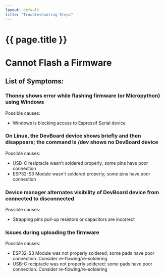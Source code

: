 ```yaml
---
layout: default
title: "Troubleshooting Steps"
---
```


{{ page.title }}
================

# Cannot Flash a Firmware

## List of Symptoms:

### Thonny shows error while flashing firmware (or Micropython) using Windows
Possible causes:
  - Windows is blocking access to Espressif Serial device

### On Linux, the DevBoard device shows briefly and then disappears; the command ls /dev shows no DevBoard device
Possible causes:
  - USB-C resiptacle wasn't soldered properly; some pins have poor connection
  - ESP32-S3 Module wasn't soldered properly; some pins have poor connection

### Device manager alternates visibility of DevBoard device from connected to disconnected
Possible causes:
  - Strapping pins pull-up resistors or capacitors are incorrect

### Issues during uploading the firmware
Possible causes:
  - ESP32-S3 Module was not properly soldered; some pads have poor connection. Consider re-flowing/re-soldering
  - USB-C reciptacle was not properly soldered; some pads have poor connection. Consider re-flowing/re-soldering
